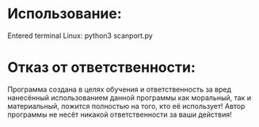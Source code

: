 # Использование:

Entered terminal Linux: python3 scanport.py
# Отказ от ответственности:

Программа создана в целях обучения и ответственность за вред нанесённый использованием данной программы как моральный, 
так и материальный, ложится полностью на того, кто её использует! 
Автор программы не несёт никакой ответственности за ваши действия!
